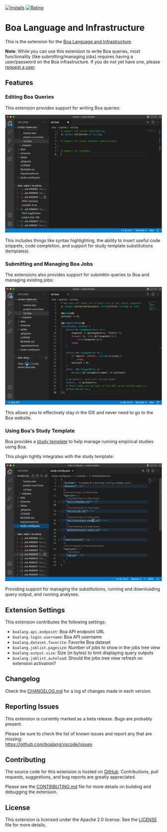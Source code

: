 [![Installs](https://vsmarketplacebadge.apphb.com/installs-short/Boa.boalang.svg)](https://marketplace.visualstudio.com/items?itemName=Boa.boalang)
[![Rating](https://vsmarketplacebadge.apphb.com/rating-short/Boa.boalang.svg)](https://marketplace.visualstudio.com/items?itemName=Boa.boalang&ssr=false#review-details)

# Boa Language and Infrastructure

This is the extension for the [Boa Language and Infrastructure](https://boa.cs.iastate.edu/).

**Note**: While you can use this extension to write Boa queries, most functionality (like submitting/managing jobs) requires having a user/password on the Boa infrastructure.  If you do not yet have one, please [request a user](https://boa.cs.iastate.edu/request/).

## Features

### Editing Boa Queries

This extension provides support for writing Boa queries:

![Query Writing](images/syntax.gif)

This includes things like syntax highlighting, the ability to insert useful code snippets, code completion, and support for study template substitutions (templates).

### Submitting and Managing Boa Jobs

The extensions also provides support for submittin queries to Boa and managing existing jobs:

![Job Management](images/jobs.gif)

This allows you to effectively stay in the IDE and never need to go to the Boa website.

### Using Boa's Study Template

Boa provides a [study template](https://github.com/boalang/study-template) to help manage running empirical studies using Boa.

This plugin tightly integrates with the study template:

![Study Template](images/studytemplate.gif)

Providing support for managing the substitutions, running and downloading query output, and running analyses.

## Extension Settings

This extension contributes the following settings:

- `boalang.api.endpoint`:     Boa API endpoint URL
- `boalang.login.username`:   Boa API username
- `boalang.dataset.favorite`: Favorite Boa dataset
- `boalang.joblist.pagesize`: Number of jobs to show in the jobs tree view
- `boalang.output.size`:      Size (in bytes) to limit displaying query outputs
- `boalang.joblist.autoload`: Should the jobs tree view refresh on extension activation?

## Changelog

Check the [CHANGELOG.md](CHANGELOG.md) for a log of changes made in each version.

## Reporting Issues

This extension is currently marked as a beta release.  Bugs are probably present.

Please be sure to check the list of known issues and report any that are missing:\
https://github.com/boalang/vscode/issues

## Contributing

The source code for this extension is hosted on [GitHub](https://github.com/boalang/vscode). Contributions, pull requests, suggestions, and bug reports are greatly appreciated.

Please see the [CONTRIBUTING.md](CONTRIBUTING.md) file for more details on building and debugging the extension.

## License

This extension is licensed under the Apache 2.0 license.  See the [LICENSE](LICENSE) file for more details.
